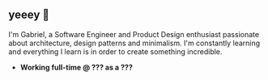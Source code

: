 ## yeeey 🤙

I'm Gabriel, a Software Engineer and Product Design enthusiast passionate about architecture, design patterns and minimalism. I'm constantly learning and everything I learn is in order to create something incredible.

- **Working full-time @ ??? as a ???**<br>
